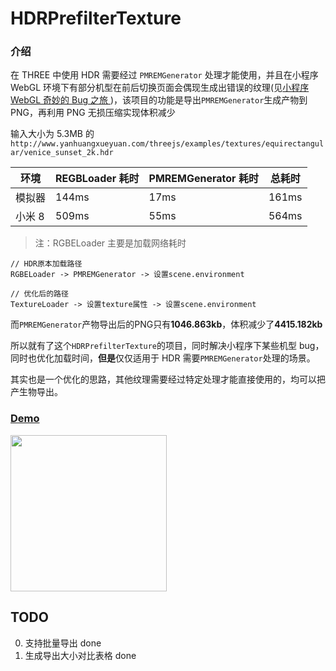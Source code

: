 # HDRPrefilterTexture

### 介绍

在 THREE 中使用 HDR 需要经过 `PMREMGenerator` 处理才能使用，并且在小程序 WebGL 环境下有部分机型在前后切换页面会偶现生成出错误的纹理(见[小程序 WebGL 奇妙的 Bug 之旅 ](https://juejin.cn/post/6922829073920032775))，该项目的功能是导出`PMREMGenerator`生成产物到 PNG，再利用 PNG 无损压缩实现体积减少

输入大小为 5.3MB 的`http://www.yanhuangxueyuan.com/threejs/examples/textures/equirectangular/venice_sunset_2k.hdr`

| 环境   | REGBLoader 耗时 | PMREMGenerator 耗时 | 总耗时 |
| ------ | --------------- | ------------------- | ------ |
| 模拟器 | 144ms           | 17ms                | 161ms  |
| 小米 8 | 509ms           | 55ms                | 564ms  |

> 注：RGBELoader 主要是加载网络耗时

```
// HDR原本加载路径
RGBELoader -> PMREMGenerator -> 设置scene.environment

// 优化后的路径
TextureLoader -> 设置texture属性 -> 设置scene.environment
```

而`PMREMGenerator`产物导出后的PNG只有**1046.863kb**，体积减少了**4415.182kb**

所以就有了这个`HDRPrefilterTexture`的项目，同时解决小程序下某些机型 bug，同时也优化加载时间，**但是**仅仅适用于 HDR 需要`PMREMGenerator`处理的场景。

其实也是一个优化的思路，其他纹理需要经过特定处理才能直接使用的，均可以把产生物导出。

### [Demo](https://deepkolos.github.io/hdr-prefilter-texture/index.html)

<img src="https://raw.githubusercontent.com/deepkolos/hdr-prefilter-texture/master/demo.jpg" width="250" alt="" style="display:inline-block;"/>

## TODO

0. 支持批量导出 done
1. 生成导出大小对比表格 done
